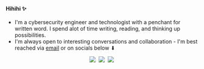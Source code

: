 #### Hihihi ✨

- I'm a cybersecurity engineer and technologist with a penchant for written word. I spend alot of time writing, reading, and thinking up possibilities.
- I'm always open to interesting conversations and collaboration - I'm best reached via [email]() or on socials below ⬇


<p align="center">
   <kbd>
  <a href="https://twitter.com/ashleytolb"><img src="https://img.shields.io/badge/-%40ashleytolb-F4C2C2?style=for-the-badge&logo=twitter" /></a>
</a> <a href="https://www.linkedin.com/in/ashleytolbert" title="LinkedIn"><img src="https://img.shields.io/badge/-ashleytolbert-F88379?style=for-the-badge&logo=Linkedin" /></a> <a href="https://www.ashleytolbert.com" title="Personal Site"><img src="https://img.shields.io/badge/-ashleytolbert.com-3F00FF?style=for-the-badge&logo=ApacheSpark" /></a>
  </kbd>
</p>

</a>
  </kbd>
</p>

<!--
**ashleytolbert/ashleytolbert** is a ✨ _special_ ✨ repository because its `README.md` (this file) appears on your GitHub profile.
-->
